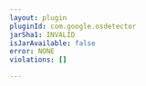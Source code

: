 ```yaml
---
layout: plugin
pluginId: com.google.osdetector
jarSha1: INVALID
isJarAvailable: false
error: NONE
violations: []

---
```

